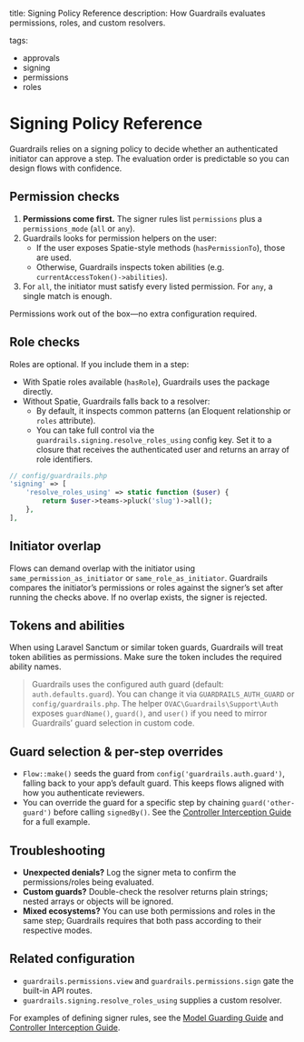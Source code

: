 title: Signing Policy Reference
description: How Guardrails evaluates permissions, roles, and custom resolvers.

tags:
  - approvals
  - signing
  - permissions
  - roles

# Signing Policy Reference

Guardrails relies on a signing policy to decide whether an authenticated initiator can approve a step. The evaluation order is predictable so you can design flows with confidence.

## Permission checks

1. **Permissions come first.** The signer rules list `permissions` plus a `permissions_mode` (`all` or `any`).
2. Guardrails looks for permission helpers on the user:
   - If the user exposes Spatie-style methods (`hasPermissionTo`), those are used.
   - Otherwise, Guardrails inspects token abilities (e.g. `currentAccessToken()->abilities`).
3. For `all`, the initiator must satisfy every listed permission. For `any`, a single match is enough.

Permissions work out of the box—no extra configuration required.

## Role checks

Roles are optional. If you include them in a step:

- With Spatie roles available (`hasRole`), Guardrails uses the package directly.
- Without Spatie, Guardrails falls back to a resolver:
  - By default, it inspects common patterns (an Eloquent relationship or `roles` attribute).
  - You can take full control via the `guardrails.signing.resolve_roles_using` config key. Set it to a closure that receives the authenticated user and returns an array of role identifiers.

```php
// config/guardrails.php
'signing' => [
    'resolve_roles_using' => static function ($user) {
        return $user->teams->pluck('slug')->all();
    },
],
```

## Initiator overlap

Flows can demand overlap with the initiator using `same_permission_as_initiator` or `same_role_as_initiator`. Guardrails compares the initiator’s permissions or roles against the signer’s set after running the checks above. If no overlap exists, the signer is rejected.

## Tokens and abilities

When using Laravel Sanctum or similar token guards, Guardrails will treat token abilities as permissions. Make sure the token includes the required ability names.

> Guardrails uses the configured auth guard (default: `auth.defaults.guard`). You can change it via `GUARDRAILS_AUTH_GUARD` or `config/guardrails.php`. The helper `OVAC\Guardrails\Support\Auth` exposes `guardName()`, `guard()`, and `user()` if you need to mirror Guardrails’ guard selection in custom code.

## Guard selection & per-step overrides

- `Flow::make()` seeds the guard from `config('guardrails.auth.guard')`, falling back to your app’s default guard. This keeps flows aligned with how you authenticate reviewers.
- You can override the guard for a specific step by chaining `guard('other-guard')` before calling `signedBy()`. See the [Controller Interception Guide](./usage-controllers.md#mixing-guards-in-a-flow) for a full example.

## Troubleshooting

- **Unexpected denials?** Log the signer meta to confirm the permissions/roles being evaluated.
- **Custom guards?** Double-check the resolver returns plain strings; nested arrays or objects will be ignored.
- **Mixed ecosystems?** You can use both permissions and roles in the same step; Guardrails requires that both pass according to their respective modes.

## Related configuration

- `guardrails.permissions.view` and `guardrails.permissions.sign` gate the built-in API routes.
- `guardrails.signing.resolve_roles_using` supplies a custom resolver.

For examples of defining signer rules, see the [Model Guarding Guide](./usage-models.md) and [Controller Interception Guide](./usage-controllers.md).
